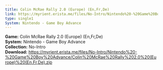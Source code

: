 ```yaml
---
title: Colin McRae Rally 2.0 (Europe) (En,Fr,De)
link: https://myrient.erista.me/files/No-Intro/Nintendo%20-%20Game%20Boy%20Advance/Colin%20McRae%20Rally%202.0%20(Europe)%20(En,Fr,De).zip
type: single1
System: Nintendo - Game Boy Advance
---
```

<b>Game:</b> Colin McRae Rally 2.0 (Europe) (En,Fr,De)<br>
<b>System:</b> Nintendo - Game Boy Advance<br>
<b>Collection:</b> No-Intro<br>
<b>Download:</b> https://myrient.erista.me/files/No-Intro/Nintendo%20-%20Game%20Boy%20Advance/Colin%20McRae%20Rally%202.0%20(Europe)%20(En,Fr,De).zip